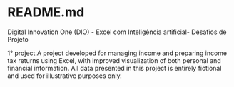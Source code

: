 # README.md
Digital Innovation One (DIO) - Excel com Inteligência artificial- Desafios de Projeto

1° project.A project developed for managing income and preparing income tax returns using Excel, with improved visualization of both personal and financial information.
All data presented in this project is entirely fictional and used for illustrative purposes only.
